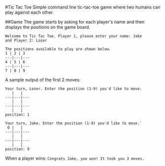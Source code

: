 #Tic Tac Toe
Simple command line tic-tac-toe game where two humans can play against each other.

##Game
The game starts by asking for each player's name and then displays the positions on the game board.
```
Welcome to Tic Tac Toe. Player 1, please enter your name: Jake
and Player 2: Loser

The positions available to play are shown below.
1 | 2 | 3
---|---|---
4 | 5 | 6
---|---|---
7 | 8 | 9
```
A sample output of the first 2 moves:
```
Your turn, Loser. Enter the position (1-9) you'd like to move.
   |   |   
---|---|---
   |   |   
---|---|---
   |   |   
position: 1

Your turn, Jake. Enter the position (1-9) you'd like to move.`
 O |   |   
---|---|---
   |   |   
---|---|---
   |   |   
position: 9
```
When a player wins:
`Congrats Jake, you won! It took you 3 moves.`

